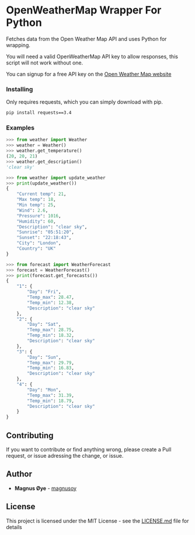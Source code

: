 # OpenWeatherMap Wrapper For Python
Fetches data from the Open Weather Map API and uses Python for wrapping.


You will need a valid OpenWeatherMap API key to allow responses, this script will not work without one.

You can signup for a free API key on the [Open Weather Map website](https://openweathermap.org/)


### Installing
Only requires requests, which you can simply download with pip. 

```bash
pip install requests==3.4
```

### Examples

```python
>>> from weather import Weather
>>> weather = Weather()
>>> weather.get_temperature()
(20, 20, 21)
>>> weather.get_description()
'clear sky'

```

```python
>>> from weather import update_weather
>>> print(update_weather())
{
    "Current temp": 21,
    "Max temp": 18,
    "Min temp": 25,
    "Wind": 2.6,
    "Pressure": 1016,
    "Humidity": 60,
    "Description": "clear sky",
    "Sunrise": "05:51:20",
    "Sunset": "22:18:43",
    "City": "London",
    "Country": "UK"
}
```

```python
>>> from forecast import WeatherForecast
>>> forecast = WeatherForecast()
>>> print(forecast.get_forecasts())
{
    "1": {
        "Day": "Fri",
        "Temp_max": 28.47,
        "Temp_min": 12.38,
        "Description": "clear sky"
    },
    "2": {
        "Day": "Sat",
        "Temp_max": 28.75,
        "Temp_min": 18.32,
        "Description": "clear sky"
    },
    "3": {
        "Day": "Sun",
        "Temp_max": 29.79,
        "Temp_min": 16.83,
        "Description": "clear sky"
    },
    "4": {
        "Day": "Mon",
        "Temp_max": 31.39,
        "Temp_min": 18.79,
        "Description": "clear sky"
    }
}
```
## Contributing

If you want to contribute or find anything wrong, please create a Pull request, or issue adressing the change, or issue.


## Author

* **Magnus Øye** - [magnusoy](https://github.com/magnusoy)


## License

This project is licensed under the MIT License - see the [LICENSE.md](https://github.com/magnusoy/Arduino-with-Python/blob/master/LICENSE) file for details
